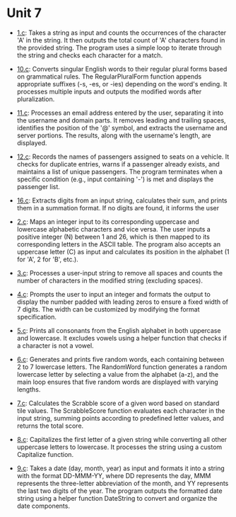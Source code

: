 # Unit 7

* [1.c](./1.c): Takes a string as input and counts the occurrences of the character 'A' in the string. It then outputs the total count of 'A' characters found in the provided string. The program uses a simple loop to iterate through the string and checks each character for a match.

* [10.c](./10.c): Converts singular English words to their regular plural forms based on grammatical rules. The RegularPluralForm function appends appropriate suffixes (-s, -es, or -ies) depending on the word's ending. It processes multiple inputs and outputs the modified words after pluralization.

* [11.c](./11.c): Processes an email address entered by the user, separating it into the username and domain parts. It removes leading and trailing spaces, identifies the position of the '@' symbol, and extracts the username and server portions. The results, along with the username's length, are displayed.

* [12.c](./12.c): Records the names of passengers assigned to seats on a vehicle. It checks for duplicate entries, warns if a passenger already exists, and maintains a list of unique passengers. The program terminates when a specific condition (e.g., input containing '-') is met and displays the passenger list.

* [16.c](./16.c): Extracts digits from an input string, calculates their sum, and prints them in a summation format. If no digits are found, it informs the user

* [2.c](./2.c): Maps an integer input to its corresponding uppercase and lowercase alphabetic characters and vice versa. The user inputs a positive integer (N) between 1 and 26, which is then mapped to its corresponding letters in the ASCII table. The program also accepts an uppercase letter (C) as input and calculates its position in the alphabet (1 for 'A', 2 for 'B', etc.). 

* [3.c](./3.c): Processes a user-input string to remove all spaces and counts the number of characters in the modified string (excluding spaces).

* [4.c](./4.c): Prompts the user to input an integer and formats the output to display the number padded with leading zeros to ensure a fixed width of 7 digits. The width can be customized by modifying the format specification.

* [5.c](./5.c): Prints all consonants from the English alphabet in both uppercase and lowercase. It excludes vowels using a helper function that checks if a character is not a vowel.

* [6.c](./6.c): Generates and prints five random words, each containing between 2 to 7 lowercase letters. The RandomWord function generates a random lowercase letter by selecting a value from the alphabet (a-z), and the main loop ensures that five random words are displayed with varying lengths.

* [7.c](./7.c): Calculates the Scrabble score of a given word based on standard tile values. The ScrabbleScore function evaluates each character in the input string, summing points according to predefined letter values, and returns the total score.

* [8.c](./8.c): Capitalizes the first letter of a given string while converting all other uppercase letters to lowercase. It processes the string using a custom Capitalize function.

* [9.c](./9.c): Takes a date (day, month, year) as input and formats it into a string with the format DD-MMM-YY, where DD represents the day, MMM represents the three-letter abbreviation of the month, and YY represents the last two digits of the year. The program outputs the formatted date string using a helper function DateString to convert and organize the date components.















